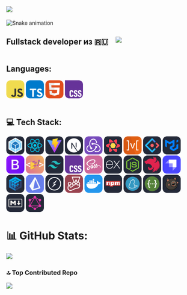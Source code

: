 <img src="https://user-images.githubusercontent.com/74038190/212749695-a6817c5a-a794-462b-afca-1b5ce7dd5e63.gif" width="500">
<br><br>

<img src="https://raw.githubusercontent.com/MaxKosh1994/MaxKosh1994/output/snake.svg" alt="Snake animation" />

<div style="display: flex; align-items: center; gap: 20px;">
  <h2>Fullstack developer из 🇷🇺</h2>
  <img src="https://user-images.githubusercontent.com/74038190/216656952-f8beff5b-935b-4157-a199-5c504b36a810.gif" width="160" />
</div>

## Languages: <br />

<div>
 <img src="./assets/javascript.svg" width="48">
 <img src="./assets/typescript.svg" width="48">
 <img src="./assets/html.svg" width="48">
 <img src="./assets/css.svg" width="48">
</div>
 <br />
<div>

## 💻 Tech Stack:

<img src="./assets/webpack-auto.svg" width="48">
<img src="./assets/react-auto.svg" width="48">
<img src="./assets/vite-auto.svg" width="48">
<img src="./assets/nextjs-auto.svg" width="48">
<img src="./assets/redux.svg" width="48">
<img src="./assets/reactquery-auto.svg" width="48">
<img src="./assets/mobx.svg" width="48">
<img src="./assets/antdesign-auto.svg" width="48">
<img src="./assets/materialui-auto.svg" width="48">
<img src="./assets/bootstrap.svg" width="48">
<img src="./assets/styledcomponents.svg" width="48">
<img src="./assets/tailwindcss-auto.svg" width="48">
<img src="./assets/css.svg" width="48">
<img src="./assets/sass.svg" width="48">
<img src="./assets/expressjs-auto.svg" width="48">
<img src="./assets/nodejs-auto.svg" width="48">
<img src="./assets/nestjs-auto.svg" width="48">
<img src="./assets/strapi.svg" width="48">
<img src="./assets/sequelize-auto.svg" width="48">
<img src="./assets/prisma.svg" width="48">
<img src="./assets/socketio-auto.svg" width="48">
<img src="./assets/jest.svg" width="48">
<img src="./assets/docker.svg" width="48">
<img src="./assets/npm-auto.svg" width="48">
<img src="./assets/yarn-auto.svg" width="48">
<img src="./assets/swagger-auto.svg" width="48">
<img src="./assets/zustand-auto.svg" width="48">
<img src="./assets/markdown-auto.svg" width="48">
<img src="./assets/graphql-auto.svg" width="48">
</div>

# 📊 GitHub Stats:

![](https://nirzak-streak-stats.vercel.app/?user=MaxKosh1994&theme=dark&hide_border=false)<br/>

### 🔝 Top Contributed Repo

![](https://github-contributor-stats.vercel.app/api?username=MaxKosh1994&limit=5&theme=dark&combine_all_yearly_contributions=true)
